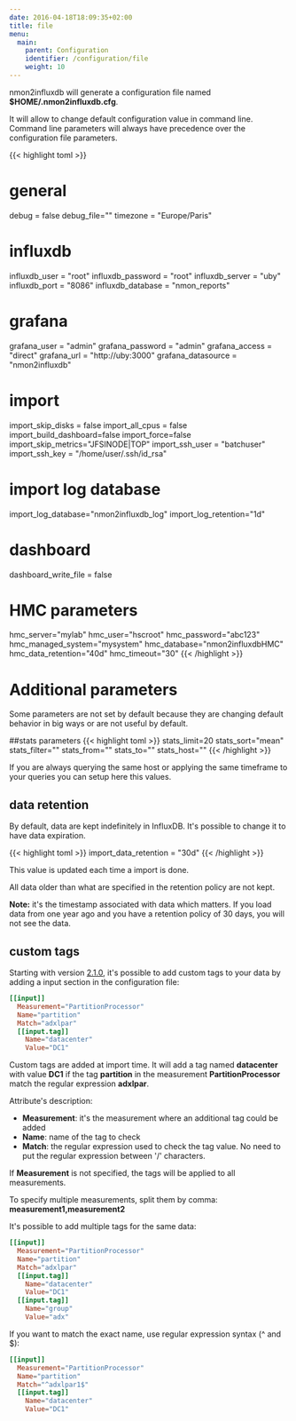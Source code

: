 ```yaml
---
date: 2016-04-18T18:09:35+02:00
title: file
menu:
  main:
    parent: Configuration
    identifier: /configuration/file
    weight: 10
---
```


nmon2influxdb will generate a configuration file named **$HOME/.nmon2influxdb.cfg**.

It will allow to change default configuration value in command line. Command line parameters will always have precedence over the configuration file parameters.

{{< highlight toml >}}
# general
debug = false
debug_file=""
timezone = "Europe/Paris"

# influxdb
influxdb_user = "root"
influxdb_password = "root"
influxdb_server = "uby"
influxdb_port = "8086"
influxdb_database = "nmon_reports"

# grafana
grafana_user = "admin"
grafana_password = "admin"
grafana_access = "direct"
grafana_url = "http://uby:3000"
grafana_datasource = "nmon2influxdb"

# import
import_skip_disks = false
import_all_cpus = false
import_build_dashboard=false
import_force=false
import_skip_metrics="JFSINODE|TOP"
import_ssh_user = "batchuser"
import_ssh_key = "/home/user/.ssh/id_rsa"

# import log database
import_log_database="nmon2influxdb_log"
import_log_retention="1d"

# dashboard
dashboard_write_file = false

# HMC parameters
hmc_server="mylab"
hmc_user="hscroot"
hmc_password="abc123"
hmc_managed_system="mysystem"
hmc_database="nmon2influxdbHMC"
hmc_data_retention="40d"
hmc_timeout="30"
{{< /highlight >}}

# Additional parameters

Some parameters are not set by default because they are changing default behavior in big ways or are not useful by default.

##stats parameters
{{< highlight toml >}}
stats_limit=20
stats_sort="mean"
stats_filter=""
stats_from=""
stats_to=""
stats_host=""
{{< /highlight >}}

If you are always querying the same host or applying the same timeframe to your queries you can setup here this values.

## data retention

By default, data are kept indefinitely in InfluxDB. It's possible to change it to have data expiration.

{{< highlight toml >}}
import_data_retention = "30d"
{{< /highlight >}}

This value is updated each time a import is done.

All data older than what are specified in the retention policy are not kept.

**Note:** it's the timestamp associated with data which matters. If you load data from one year ago and you have a retention policy of 30 days, you will not see the data.

## custom tags

Starting with version [2.1.0](/210_version_released), it's possible to add custom tags to your data by adding a input section in the configuration file:

``` toml
[[input]]
  Measurement="PartitionProcessor"
  Name="partition"
  Match="adxlpar"
  [[input.tag]]
    Name="datacenter"
    Value="DC1"
```
Custom tags are added at import time.
It will add a tag named **datacenter** with value **DC1** if the tag **partition** in the measurement **PartitionProcessor** match the regular expression **adxlpar**.

Attribute's description:

  * **Measurement**: it's the measurement where an additional tag could be added
  * **Name**: name of the tag to check
  * **Match**: the regular expression used to check the tag value. No need to put the regular expression between '/' characters.

If **Measurement** is not specified, the tags will be applied to all measurements.

To specify multiple measurements, split them by comma: **measurement1,measurement2**

It's possible to add multiple tags for the same data:


``` toml
[[input]]
  Measurement="PartitionProcessor"
  Name="partition"
  Match="adxlpar"
  [[input.tag]]
    Name="datacenter"
    Value="DC1"
  [[input.tag]]
    Name="group"
    Value="adx"
```

If you want to match the exact name, use regular expression syntax (^ and $):

``` toml
[[input]]
  Measurement="PartitionProcessor"
  Name="partition"
  Match="^adxlpar1$"
  [[input.tag]]
    Name="datacenter"
    Value="DC1"
```
